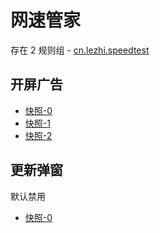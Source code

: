 # 网速管家

存在 2 规则组 - [cn.lezhi.speedtest](/src/apps/cn.lezhi.speedtest.ts)

## 开屏广告

- [快照-0](https://i.gkd.li/import/13544242)
- [快照-1](https://i.gkd.li/import/13626049)
- [快照-2](https://i.gkd.li/import/13885906)

## 更新弹窗

默认禁用

- [快照-0](https://i.gkd.li/import/12727619)
